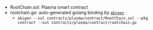 - RootChain.sol: Plasma smart contract
- rootchain.go: auto-generated golang binding by [`abigen`](https://github.com/ethereum/go-ethereum#executables)
  - `abigen --sol contracts/plasma/contract/RootChain.sol --pkg contract --out contracts/plasma/contract/rootchain.go`
